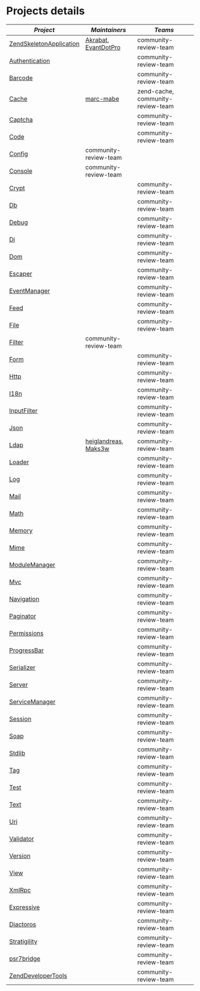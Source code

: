 # Projects details

| *Project*       | *Maintainers*  | *Teams* |
| --------------- | -------------- | ------- |
[ZendSkeletonApplication](https://github.com/zendframework/ZendSkeletonApplication) | [Akrabat](https://github.com/akrabat), [EvantDotPro](https://github.com/EvanDotPro) | community-review-team |
[Authentication](https://github.com/zendframework/zend-authentication) | | community-review-team |
[Barcode](https://github.com/zendframework/zend-barcode) | | community-review-team |
[Cache](https://github.com/zendframework/zend-cache) | [marc-mabe](https://github.com/marc-mabe) | zend-cache, community-review-team |
[Captcha](https://github.com/zendframework/zend-captcha) | | community-review-team |
[Code](https://github.com/zendframework/zend-code) | | community-review-team |
[Config](https://github.com/zendframework/zend-config) | community-review-team |
[Console](https://github.com/zendframework/zend-console) | community-review-team |
[Crypt](https://github.com/zendframework/zend-crypt) | | community-review-team |
[Db](https://github.com/zendframework/zend-db) | | community-review-team |
[Debug](https://github.com/zendframework/zend-debug) | | community-review-team |
[Di](https://github.com/zendframework/zend-di) | | community-review-team |
[Dom](https://github.com/zendframework/zend-dom) | | community-review-team |
[Escaper](https://github.com/zendframework/zend-escaper) | | community-review-team |
[EventManager](https://github.com/zendframework/zend-eventmanager) | | community-review-team |
[Feed](https://github.com/zendframework/zend-feed) | | community-review-team |
[File](https://github.com/zendframework/zend-file) | | community-review-team |
[Filter](https://github.com/zendframework/zend-filter) | community-review-team |
[Form](https://github.com/zendframework/zend-form) | | community-review-team |
[Http](https://github.com/zendframework/zend-http) | | community-review-team |
[I18n](https://github.com/zendframework/zend-I18n) | | community-review-team |
[InputFilter](https://github.com/zendframework/zend-inputfilter) | | community-review-team |
[Json](https://github.com/zendframework/zend-json) | | community-review-team |
[Ldap](https://github.com/zendframework/zend-ldap) | [heiglandreas](https://github.com/heiglandreas), [Maks3w](https://github.com/Maks3w) | community-review-team |
[Loader](https://github.com/zendframework/zend-loader) | | community-review-team |
[Log](https://github.com/zendframework/zend-log) | | community-review-team |
[Mail](https://github.com/zendframework/zend-mail) | | community-review-team |
[Math](https://github.com/zendframework/zend-match) | | community-review-team |
[Memory](https://github.com/zendframework/zend-memory) | | community-review-team |
[Mime](https://github.com/zendframework/zend-mime) | | community-review-team |
[ModuleManager](https://github.com/zendframework/zend-modulemanager) | | community-review-team |
[Mvc](https://github.com/zendframework/zend-mvc) | | community-review-team |
[Navigation](https://github.com/zendframework/zend-navigator) | | community-review-team |
[Paginator](https://github.com/zendframework/zend-paginator) | | community-review-team |
[Permissions](https://github.com/zendframework/zend-permissions) | | community-review-team |
[ProgressBar](https://github.com/zendframework/zend-progressbar) | | community-review-team |
[Serializer](https://github.com/zendframework/zend-serializer) | | community-review-team |
[Server](https://github.com/zendframework/zend-server) | | community-review-team |
[ServiceManager](https://github.com/zendframework/zend-servicemanager) | | community-review-team |
[Session](https://github.com/zendframework/zend-session) | | community-review-team |
[Soap](https://github.com/zendframework/zend-soap) | | community-review-team |
[Stdlib](https://github.com/zendframework/zend-stdlib) | | community-review-team |
[Tag](https://github.com/zendframework/zend-tag) | | community-review-team |
[Test](https://github.com/zendframework/zend-test) | | community-review-team |
[Text](https://github.com/zendframework/zend-text) | | community-review-team |
[Uri](https://github.com/zendframework/zend-uri) | | community-review-team |
[Validator](https://github.com/zendframework/zend-validator) | | community-review-team |
[Version](https://github.com/zendframework/zend-version) | | community-review-team |
[View](https://github.com/zendframework/zend-view) | | community-review-team |
[XmlRpc](https://github.com/zendframework/zend-xmlrpc) | | community-review-team |
[Expressive](https://github.com/zendframework/zend-expressive) | | community-review-team |
[Diactoros](https://github.com/zendframework/zend-diactoros) | | community-review-team |
[Stratigility](https://github.com/zendframework/zend-stratigility) | | community-review-team |
[psr7bridge](https://github.com/zendframework/zend-psr7bridge) | | community-review-team |
[ZendDeveloperTools](https://github.com/zendframework/ZendDeveloperTools) | | community-review-team |
